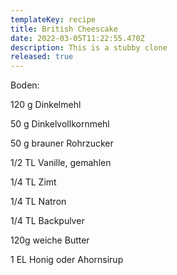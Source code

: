 ```yaml
---
templateKey: recipe
title: British Cheescake
date: 2022-03-05T11:22:55.470Z
description: This is a stubby clone
released: true
---
```

Boden:

120 g Dinkelmehl

50 g Dinkelvollkornmehl

50 g brauner Rohrzucker

1/2 TL Vanille, gemahlen

1/4 TL Zimt

1/4 TL Natron

1/4 TL Backpulver

120g weiche Butter

1 EL Honig oder Ahornsirup